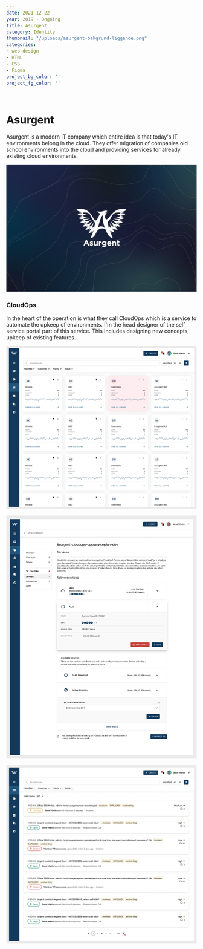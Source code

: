 ```yaml
---
date: 2021-12-22
year: 2019 - Ongoing
title: Asurgent
category: Identity
thumbnail: "/uploads/asurgent-bakgrund-liggande.png"
categories:
- web design
- HTML
- CSS
- Figma
project_bg_color: ''
project_fg_color: ''

---
```

# Asurgent

Asurgent is a modern IT company which entire idea is that today's IT environments belong in the cloud. They offer migration of companies old school environments into the cloud and providing services for already existing cloud environments.

![](/uploads/asurgent-bakgrund-liggande.png)

### CloudOps

In the heart of the operation is what they call CloudOps which is a service to automate the upkeep of environments. I'm the head designer of the self service portal part of this service. This includes designing new concepts, upkeep of existing features.

![](/uploads/asurgent-incidents.png)

![](/uploads/asurgent-cloudops.png)

![](/uploads/asurgent-tickets.png)